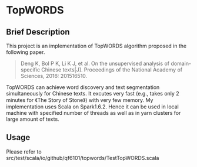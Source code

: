 # TopWORDS

## Brief Description

This project is an implementation of TopWORDS algorithm proposed in the following paper.

> Deng K, Bol P K, Li K J, et al. On the unsupervised analysis of domain-specific Chinese texts[J]. Proceedings of the National Academy of Sciences, 2016: 201516510.

TopWORDS can achieve word discovery and text segmentation simultaneously for Chinese texts. It excutes very fast (e.g., takes only 2 minutes for 《The Story of Stone》) with very few memory. My implementation uses Scala on Spark1.6.2. Hence it can be used in local machine with specified number of threads as well as in yarn clusters for large amount of texts.

## Usage

Please refer to src/test/scala/io/github/qf6101/topwords/TestTopWORDS.scala
